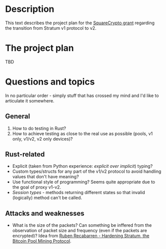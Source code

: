 # Description

This text describes the project plan for the [SquareCrypto grant](https://squarecrypto.org/#grants) regarding the transition from Stratum v1 protocol to v2.

# The project plan

TBD

# Questions and topics

In no particular order - simply stuff that has crossed my mind and I'd like to articulate it somewhere.

## General

1. How to do testing in Rust?
1. How to achieve testing as close to the real use as possible (pools, v1 only, v1/v2, v2 only devices)?


## Rust-related

- Explicit (taken from Python experience: _explicit over implicit_) typing?
- Custom types/structs for any part of the v1/v2 protocol to avoid handling values that don't have meaning?
- Use functional style of programming? Seems quite appropriate due to the goal of proxy v1-v2.
- _Session types_ - methods returning different states so that invalid (logically) method can't be called.

## Attacks and weaknesses
- What is the size of the packets? Can something be inffered from the observation of packet size and frequency (even if the packets are encrypted)? Idea from [Ruben Recabarren - Hardening Stratum, the Bitcoin Pool Mining Protocol](https://www.youtube.com/watch?v=sFdeeddVEpI).
